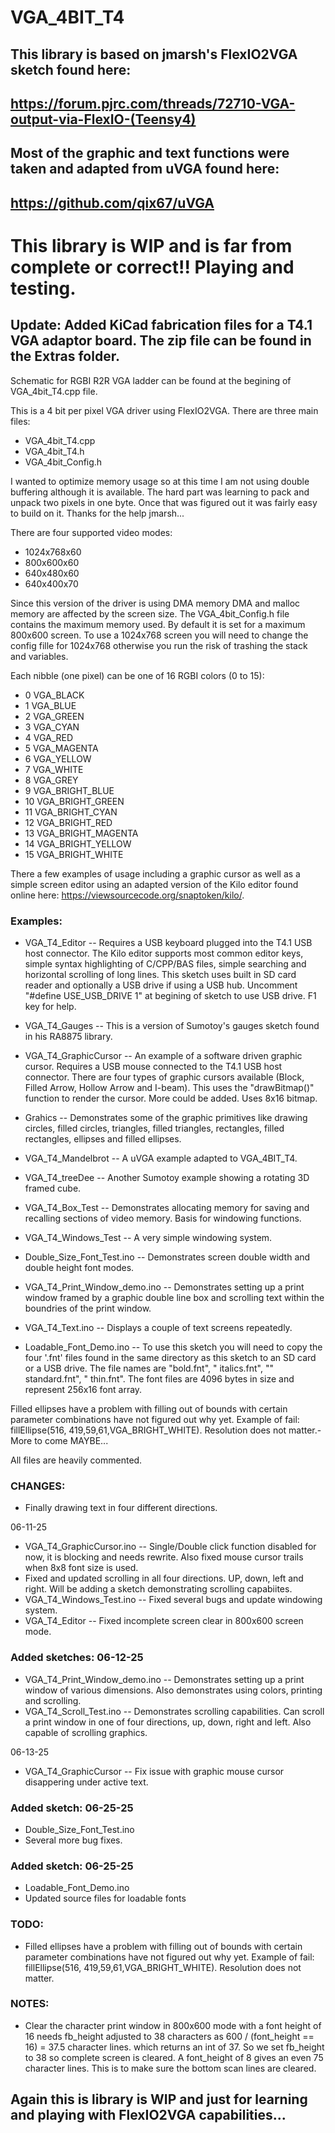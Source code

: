 # VGA_4BIT_T4

## This library is based on jmarsh's FlexIO2VGA sketch found here:

## https://forum.pjrc.com/threads/72710-VGA-output-via-FlexIO-(Teensy4)

## Most of the graphic and text functions were taken and adapted from uVGA found here:

## https://github.com/qix67/uVGA

# This library is WIP and is far from complete or correct!! Playing and testing.

## Update: Added KiCad fabrication files for a T4.1 VGA adaptor board. The zip file can be found in the Extras folder.

Schematic for RGBI R2R VGA ladder can be found at the begining of VGA_4bit_T4.cpp file.

This is a 4 bit per pixel VGA driver using FlexIO2VGA. 
There are three main files:
- VGA_4bit_T4.cpp
- VGA_4bit_T4.h
- VGA_4bit_Config.h

I wanted to optimize memory usage so at this time I am not using double buffering although it is available. The hard part was learning to pack and unpack two pixels in one byte. Once that was figured out it was fairly easy to build on it. Thanks for the help jmarsh...

There are four supported video modes:
- 1024x768x60
- 800x600x60
- 640x480x60
- 640x400x70

Since this version of the driver is using DMA memory DMA and malloc memory are affected by the screen size. The VGA_4bit_Config.h file contains the maximum memory used. By default it is set for a maximum 800x600 screen. To use a 1024x768 screen you will need to change the config fille for 1024x768 otherwise you run the risk of trashing the stack and variables.

Each nibble (one pixel) can be one of 16 RGBI colors (0 to 15):
-  0 VGA_BLACK
-  1 VGA_BLUE
-  2 VGA_GREEN
-  3 VGA_CYAN
-  4 VGA_RED
-  5 VGA_MAGENTA
-  6 VGA_YELLOW
-  7 VGA_WHITE
-  8 VGA_GREY
-  9 VGA_BRIGHT_BLUE
- 10 VGA_BRIGHT_GREEN
- 11 VGA_BRIGHT_CYAN
- 12 VGA_BRIGHT_RED
- 13 VGA_BRIGHT_MAGENTA
- 14 VGA_BRIGHT_YELLOW
- 15 VGA_BRIGHT_WHITE

There a few examples of usage including a graphic cursor as well as a simple screen editor using an adapted version of the Kilo editor found online here: https://viewsourcecode.org/snaptoken/kilo/.

### Examples:
- VGA_T4_Editor -- Requires a USB keyboard plugged into the T4.1 USB host connector. The Kilo editor supports most common editor keys, simple syntax highlighting of C/CPP/BAS files, simple searching and horizontal scrolling of long lines. This sketch uses built in SD card reader and optionally a USB drive if using a USB hub. Uncomment "#define USE_USB_DRIVE 1" at begining of sketch to use USB drive. F1 key for help.

- VGA_T4_Gauges  -- This is a version of Sumotoy's gauges sketch found in his RA8875 library.

- VGA_T4_GraphicCursor -- An example of a software driven graphic cursor. Requires a USB mouse connected to the T4.1 USB host connector. There are four types of graphic cursors available (Block, Filled Arrow, Hollow Arrow and I-beam). This uses the "drawBitmap()" function to render the cursor. More could be added. Uses 8x16 bitmap.

- Grahics -- Demonstrates some of the graphic primitives like drawing circles, filled circles, triangles, filled triangles, rectangles, filled rectangles, ellipses and filled ellipses. 

- VGA_T4_Mandelbrot -- A uVGA example adapted to VGA_4BIT_T4.

- VGA_T4_treeDee -- Another Sumotoy example showing a rotating 3D framed cube.

- VGA_T4_Box_Test -- Demonstrates allocating memory for saving and recalling sections of video memory. Basis for windowing functions.

- VGA_T4_Windows_Test -- A very simple windowing system.

- Double_Size_Font_Test.ino -- Demonstrates screen double width and double height font modes.

- VGA_T4_Print_Window_demo.ino -- Demonstrates setting up a print window framed by a graphic double line box and scrolling text within the boundries of the print window.

- VGA_T4_Text.ino -- Displays a couple of text screens repeatedly.

- Loadable_Font_Demo.ino -- To use this sketch you will need to copy the four '.fnt' files found in the same directory as this sketch to an SD card or a USB drive. The file names are "bold.fnt", " italics.fnt", "" standard.fnt", " thin.fnt". The font files are 4096 bytes in size and represent 256x16 font array.

Filled ellipses have a problem with filling out of bounds with certain parameter combinations have not figured out why yet. Example of fail: fillEllipse(516, 419,59,61,VGA_BRIGHT_WHITE). Resolution does not matter.- More to come MAYBE...

All files are heavily commented.

### CHANGES:
- Finally drawing text in four different directions.

06-11-25
- VGA_T4_GraphicCursor.ino -- Single/Double click function disabled for now, it is blocking and needs rewrite. Also fixed mouse cursor trails when 8x8 font size is used.
- Fixed and updated scrolling in all four directions. UP, down, left and right. Will be adding a sketch demonstrating scrolling capabiites.
- VGA_T4_Windows_Test.ino -- Fixed several bugs and update windowing system.
- VGA_T4_Editor -- Fixed incomplete screen clear in 800x600 screen mode.

### Added sketches: 06-12-25
- VGA_T4_Print_Window_demo.ino -- Demonstrates setting up a print window of various dimensions. Also demonstrates using colors, printing and scrolling.
- VGA_T4_Scroll_Test.ino -- Demonstrates scrolling capabilities. Can scroll a print window in one of four directions, up, down, right and left. Also capable of scrolling graphics.

06-13-25
- VGA_T4_GraphicCursor -- Fix issue with graphic mouse cursor disappering under active text.

### Added sketch: 06-25-25
- Double_Size_Font_Test.ino 
- Several more bug fixes.

### Added sketch: 06-25-25
- Loadable_Font_Demo.ino
- Updated source files for loadable fonts

### TODO:
- Filled ellipses have a problem with filling out of bounds with certain parameter combinations have not figured out why yet. Example of fail: fillEllipse(516, 419,59,61,VGA_BRIGHT_WHITE). Resolution does not matter.

### NOTES:
- Clear the character print window in 800x600 mode with a font height of 16 needs fb_height adjusted to 38 characters as 600 / (font_height == 16) = 37.5 character lines. which returns an   int of 37. So we set fb_height to 38 so complete screen is cleared. A font_height of 8 gives an even 75 character lines. This is to make sure the bottom scan lines are cleared.

## Again this is library is WIP and just for learning and playing with FlexIO2VGA capabilities...

